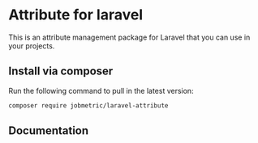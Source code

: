 # Attribute for laravel

This is an attribute management package for Laravel that you can use in your projects.

## Install via composer

Run the following command to pull in the latest version:
```bash
composer require jobmetric/laravel-attribute
```

## Documentation
